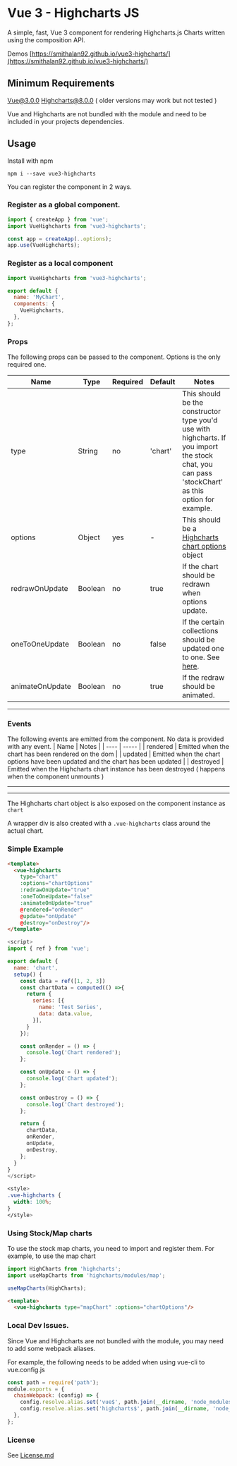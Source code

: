 # Vue 3 - Highcharts JS

A simple, fast, Vue 3 component for rendering Highcharts.js Charts written using the composition API.

Demos [https://smithalan92.github.io/vue3-highcharts/](https://smithalan92.github.io/vue3-highcharts/)

## Minimum Requirements 

Vue@3.0.0
Highcharts@8.0.0 ( older versions may work but not tested )

Vue and Highcharts are not bundled with the module and need to be included in your projects dependencies.

## Usage
Install with npm

```
npm i --save vue3-highcharts
```

You can register the component in 2 ways. 

### Register as a global component.
```js
import { createApp } from 'vue';
import VueHighcharts from 'vue3-highcharts';

const app = createApp(..options);
app.use(VueHighcharts);
```

### Register as a local component
```js
import VueHighcharts from 'vue3-highcharts';

export default {
  name: 'MyChart',
  components: {
    VueHighcharts,
  },
};
```

### Props
The following props can be passed to the component. Options is the only required one.

| Name | Type | Required | Default | Notes |
|---------|-------|------| ------- | ----- |
| type | String | no | 'chart' | This should be the constructor type you'd use with highcharts. If you import the stock chat, you can pass 'stockChart' as this option for example.
options | Object | yes | - |This should be a [Highcharts chart options](https://api.highcharts.com/highcharts/) object
redrawOnUpdate | Boolean | no | true | If the chart should be redrawn when options update.
oneToOneUpdate | Boolean | no | false| If the certain collections should be updated one to one. See [here](https://api.highcharts.com/class-reference/Highcharts.Chart#update).
animateOnUpdate | Boolean | no | true | If the redraw should be animated.

---

### Events
The following events are emitted from the component. No data is provided with any event.
| Name | Notes |
| ---- | ----- |
| rendered | Emitted when the chart has been rendered on the dom |
| updated  | Emitted when the chart options have been updated and the chart has been updated |
| destroyed | Emitted when the Highcharts chart instance has been destroyed ( happens when the component unmounts )


---
---
The Highcharts chart object is also exposed on the component instance as `chart`

A wrapper div is also created with a `.vue-highcharts` class around the actual chart.

### Simple Example

```html
<template>
  <vue-highcharts
    type="chart"
    :options="chartOptions"
    :redrawOnUpdate="true"
    :oneToOneUpdate="false"
    :animateOnUpdate="true"
    @rendered="onRender"
    @update="onUpdate"
    @destroy="onDestroy"/>
</template>
```
```js
<script>
import { ref } from 'vue';

export default {
  name: 'chart',
  setup() {
    const data = ref([1, 2, 3])
    const chartData = computed(() =>{
      return {
        series: [{
          name: 'Test Series',
          data: data.value,
        }],
      }
    });

    const onRender = () => {
      console.log('Chart rendered');
    };

    const onUpdate = () => {
      console.log('Chart updated');
    };

    const onDestroy = () => {
      console.log('Chart destroyed');
    };

    return {
      chartData,
      onRender,
      onUpdate,
      onDestroy,
    };
  }
}
</script>
```
```css
<style>
.vue-highcharts {
  width: 100%;
}
</style>
```

### Using Stock/Map charts
To use the stock map charts, you need to import and register them. For example, to use the map chart

```js
import HighCharts from 'highcharts';
import useMapCharts from 'highcharts/modules/map';

useMapCharts(HighCharts);
```

```html
<template>
  <vue-highcharts type="mapChart" :options="chartOptions"/>
```

### Local Dev Issues.
Since Vue and Highcharts are not bundled with the module, you may need to add some webpack aliases.

For example, the following needs to be added when using vue-cli to vue.config.js

```js
const path = require('path');
module.exports = {
  chainWebpack: (config) => {
    config.resolve.alias.set('vue$', path.join(__dirname, 'node_modules/vue'));
    config.resolve.alias.set('highcharts$', path.join(__dirname, 'node_modules/highcharts'));
  },
};
```

### License
See [License.md](./LICENSE.md)
